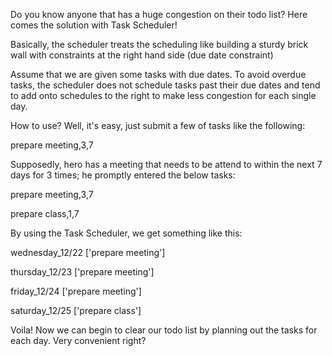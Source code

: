 Do you know anyone that has a huge congestion on their todo list?
Here comes the solution with Task Scheduler!

Basically, the scheduler treats the scheduling like building a sturdy brick wall with constraints at the right hand side (due date constraint)

Assume that we are given some tasks with due dates. To avoid overdue tasks,
the scheduler does not schedule tasks past their due dates and tend to add
onto schedules to the right to make less congestion for each single day.

How to use? Well, it's easy, just submit a few of tasks like the following:

prepare meeting,3,7

Supposedly, hero has a meeting that needs to be attend to within the next 7 days for
3 times; he promptly entered the below tasks:

prepare meeting,3,7

prepare class,1,7


By using the Task Scheduler, we get something like this:

wednesday_12/22 ['prepare meeting']

thursday_12/23 ['prepare meeting']

friday_12/24 ['prepare meeting']

saturday_12/25 ['prepare class']


Voila! Now we can begin to clear our todo list by planning out the tasks for each day. Very convenient right?